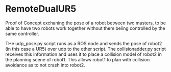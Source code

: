 # RemoteDualUR5
Proof of Concept exchaning the pose of a robot between two masters, to be able to have two robots work together without them beiing controlled by the same controller.


THe udp_pose.py script runs as a ROS node and sends the pose of robot2 (in this case a UR5) over udp to the other script.
The collisionadder.py script receives this information and uses it to place a collision model of robot2 in the planning scene of robot1.
This allows robot1 to plan with collision avoidance as to not crash into robot2.

